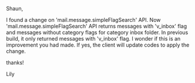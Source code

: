 Shaun,

I found a change on 'mail.message.simpleFlagSearch' API.
Now 'mail.message.simpleFlagSearch' API returns messages with 'v_inbox' flag and messages without category flags for category inbox folder. 
In previous build, it only returned messages with 'v_inbox' flag.
I wonder if this is an improvement you had made.
If yes, the client will update codes to apply the change.

thanks!

Lily
